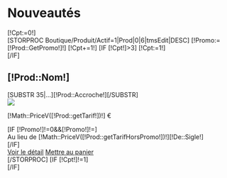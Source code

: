 <div class="row-fluid">
	<div class="Titre"><h1>Nouveautés</h1></div>
	<div class="SelectionProduits">
		[!Cpt:=0!]
		<div class="ListeProduitsCat row-fluid">
			[STORPROC Boutique/Produit/Actif=1|Prod|0|6|tmsEdit|DESC]
				[!Promo:=[!Prod::GetPromo!]!]
				[!Cpt+=1!]
				[IF [!Cpt!]>3]
					[!Cpt:=1!]
					</div>
					<div class="ListeProduitsCat row-fluid" >
				[/IF]
					<div class="span4">
						<div class="NomProduit"><h2>[!Prod::Nom!]</h2></div>
						<div class="AccrocheProduit">[SUBSTR 35|...][!Prod::Accroche!][/SUBSTR]	</div>
						<a href="/[!Prod::getUrl()!]" title="[!Utils::noHtml([!Prod::Description!])!]">
							<img src="/[!Prod::Image!].mini.215x174.jpg" />
						</a>
						<div class="LesDetails">
							<div class="Details">
								<p class="Tarif">[!Math::PriceV([!Prod::getTarif!])!] €</p>
								[IF [!Promo!]!=0&&[!Promo!]!=]
									<div id="tarifNonPromo">Au lieu de <span class="barre">[!Math::PriceV([!Prod::getTarifHorsPromo!])!][!De::Sigle!]</span></div>
								[/IF]
							</div>
							<div class="DetailsSous">
								<a href="/[!Prod::getUrl()!]" title="[!Prod::Nom!]" class="loupelien" >Voir le détail</a>
								<a href="/[!Prod::getUrl()!]#Qte" title="Panier" class="panierliste">Mettre au panier</a>
							</div>
						</div>
					</div>
			[/STORPROC]
			[IF [!Cpt!]!=1]</div>[/IF]
		</div>
	</div>
</div>

